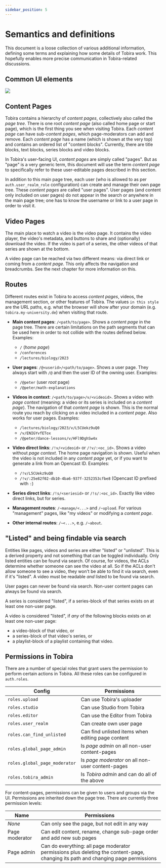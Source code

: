 ```yaml
---
sidebar_position: 5
---
```


# Semantics and definitions

This document is a loose collection of various additional information, defining some terms and explaining how some details of Tobira work.
This hopefully enables more precise communication in Tobira-related discussions.


## Common UI elements

![](./ui-elements.png)

## Content Pages

Tobira contains a hierarchy of *content pages*, collectively also called the *page tree*.
There is one root *content page* (also called home page or start page), which is the first thing you see when visiting Tobira.
Each *content page* can have sub-*content pages*, which page-moderators can add and remove.
Each *content page* has a name (which is shown at the very top) and contains an ordered list of "content blocks".
Currently, there are title blocks, text blocks, series blocks and video blocks.

In Tobira's user-facing UI, *content pages* are simply called "pages".
But as "page" is a very generic term, this document will use the term *content page* to specifically refer to these user-editable pages described in this section.

In addition to this main page tree, each user (who is allowed to as per `auth.user_realm_role` configuration) can create and manage their own page tree.
These *content pages* are called "user pages".
User pages (and content only included on user pages) do not appear in the search or anywhere in the main page tree; one has to know the username or link to a user page in order to visit it.

## Video Pages

The main place to watch a video is the video page.
It contains the video player, the video's metadata, and buttons to share and (optionally) download the video.
If the video is part of a series, the other videos of that series are shown at the bottom.

A video page can be reached via two different means: via direct link or coming from a *content page*.
This only affects the navigation and breadcrumbs.
See the next chapter for more information on this.


## Routes

Different routes exist in Tobira to access *content pages*, videos, the management section, or other features of Tobira.
The values `in this style` are the URL paths, e.g. what the browser will show after your domain (e.g. `tobira.my-university.de`) when visiting that route.

- **Main content pages**: `/<path/to/page>`.
  Shows a *content page* in the page tree.
  There are certain limitations on the path segments that can be used here in order to not collide with the routes defined below.
  Examples:
    - `/` (*home page*)
    - `/conferences`
    - `/lectures/biology/2023`


- **User pages**: `/@<userid>/<path/to/page>`.
  Shows a user page.
  They always start with `/@` and then the user ID of the owning user.
  Examples:
    - `/@peter` (user *root* page)
    - `/@peter/math-explanations`


- **Videos in context**: `/<path/to/page>/v/<videoid>`.
  Shows a video with *page context* (meaning: a video or its series is included on a *content page*).
  The navigation of that *content page* is shown.
  This is the normal route you reach by clicking on a video included in a *content page*.
  Also works for user pages.
  Examples:
    - `/lectures/biology/2023/v/L5CUekz9uQ0`
    - `/v/ENIGYvfETox`
    - `/@peter/dance-lessons/v/HFl9DghSw4x`


- **Video direct links**: `/!v/<videoid>` or `/!v/:<oc_id>`.
  Shows a video without *page context*.
  The home page navigation is shown.
  Useful when the video is not included in any *content page* yet, or if you want to generate a link from an Opencast ID.
  Examples:
    - `/!v/L5CUekz9uQ0`
    - `/!v/:25e82f02-db10-4ba6-937f-3252353cfbe8` (Opencast ID prefixed with `:`)


- **Series direct links**: `/!s/<seriesid>` or `/!s/:<oc_id>`. Exactly like video direct links, but for series.

- **Management routes**: `/~manage/<...>` and `/~upload`. For various "management" pages, like "my videos" or modifying a *content page*.

- **Other internal routes**: `/~<...>`, e.g. `/~about`.


## "Listed" and being findable via search

Entities like pages, videos and series are either "listed" or "unlisted".
This is a derived property and not something that can be toggled individually.
Only listed entities can be found via search.
Of course, for videos, the ACLs determine whether someone can see the video at all.
So if the ACLs don't allow someone to see a video, they won't be able to find it via search, even if it's "listed".
A video must be readable *and* listed to be found via search.

User pages can never be found via search.
Non-user content pages can always be found via search.

A series is considered "listed", if a series-block of that series exists on at least one non-user page.

A video is considered "listed", if *any* of the following blocks exists on at least one non-user page:
- a video-block of that video, or
- a series-block of that video's series, or
- a playlist-block of a playlist containing that video.


## Permissions in Tobira

There are a number of special roles that grant users the permission to perform certain actions in Tobira.
All these roles can be configured in `auth.roles`.

| Config | Permissions |
| ------ | ----------- |
| `roles.upload` | Can use Tobira's uploader |
| `roles.studio` | Can use Studio from Tobira |
| `roles.editor` | Can use the Editor from Tobira |
| `roles.user_realm` | Can create own user page |
| `roles.can_find_unlisted` | Can find unlisted items when editing page content |
| `roles.global_page_admin` | Is *page admin* on all non-user content-pages |
| `roles.global_page_moderator` | Is *page moderator* on all non-user content-pages |
| `roles.tobira_admin` | Is *Tobira admin* and can do all of the above |

For content-pages, permissions can be given to users and groups via the UI.
Permissions are inherited down the page tree.
There are currently three permission levels:

| Name | Permissions |
| ---- | ----------- |
| *None* | Can only see the page, but not edit in any way |
| Page moderator | Can edit content, rename, change sub-page order and add new sub pages |
| Page admin | Can do everything: all page moderator permissions plus deleting the content-page, changing its path and changing page permissions |
